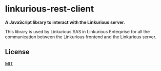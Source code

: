 # linkurious-rest-client

**A JavaScript library to interact with the Linkurious server.**

This library is used by Linkurious SAS in Linkurious Enterprise for all the communication
between the Linkurious frontend and the Linkurious server.

## License
[MIT](https://opensource.org/licenses/MIT)

